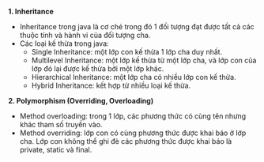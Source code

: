 **1. Inheritance**
- Inheritance trong java là cơ ché trong đó 1 đối tượng đạt được tất cả các thuộc tính và hành vi của đối tượng cha.
- Các loại kế thừa trong java:
  - Single Inheritance: một lớp con kế thừa 1 lớp cha duy nhất.
  - Multilevel Inheritance: một lớp kế thừa từ một lớp cha, và lớp con của lớp đó lại được kế thừa bởi một lớp khác.
  - Hierarchical Inheritance: một lớp cha có nhiều lớp con kế thừa.
  - Hybrid Inheritance: kết hợp từ nhiều loại kế thừa.
    
**2. Polymorphism (Overriding, Overloading)**
    
- Method overloading: trong 1 lớp, các phương thức có cùng tên nhưng khác tham số truyền vào.
- Method overriding: lớp con có cùng phương thức được khai báo ở lớp cha. Lớp con không thể ghi đè các phương thức được khai báo là private, static và final. 
